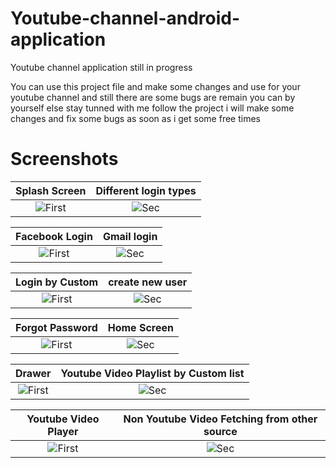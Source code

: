 # Youtube-channel-android-application
Youtube channel application still in progress 

You can use this project file and make some changes and use for your youtube channel and still there are some bugs are remain you can by yourself else stay tunned with me follow the project i will make some changes and fix some bugs as soon as i get some free times

# Screenshots

| Splash Screen | Different login types 
|:-:|:-:|
| ![First](https://github.com/mayurkadampro/Youtube-channel-android-application/blob/master/Snapshots/Splash%20Screen.png) | ![Sec](https://github.com/mayurkadampro/Youtube-channel-android-application/blob/master/Snapshots/Login%20by%20different%20way.png) |

| Facebook Login | Gmail login
|:-:|:-:|
| ![First](https://github.com/mayurkadampro/Youtube-channel-android-application/blob/master/Snapshots/facebook%20login.png) | ![Sec](https://github.com/mayurkadampro/Youtube-channel-android-application/blob/master/Snapshots/gmail%20login.png) |

| Login by Custom | create new user
|:-:|:-:|
| ![First](https://github.com/mayurkadampro/Youtube-channel-android-application/blob/master/Snapshots/login%20by%20new%20user.png) | ![Sec](https://github.com/mayurkadampro/Youtube-channel-android-application/blob/master/Snapshots/create%20account.png) |


| Forgot Password | Home Screen
|:-:|:-:|
| ![First](https://github.com/mayurkadampro/Youtube-channel-android-application/blob/master/Snapshots/forgot%20password.png) | ![Sec](https://github.com/mayurkadampro/Youtube-channel-android-application/blob/master/Snapshots/home%20screen.png) |

| Drawer | Youtube Video Playlist by Custom list
|:-:|:-:|
| ![First](https://github.com/mayurkadampro/Youtube-channel-android-application/blob/master/Snapshots/drawer.png) | ![Sec](https://github.com/mayurkadampro/Youtube-channel-android-application/blob/master/Snapshots/youtube%20video%20playlist.png) |

| Youtube Video Player | Non Youtube Video Fetching from other source
|:-:|:-:|
| ![First](https://github.com/mayurkadampro/Youtube-channel-android-application/blob/master/Snapshots/youtube%20video%20player.png) | ![Sec](https://github.com/mayurkadampro/Youtube-channel-android-application/blob/master/Snapshots/Non%20youtube%20video.png) |
